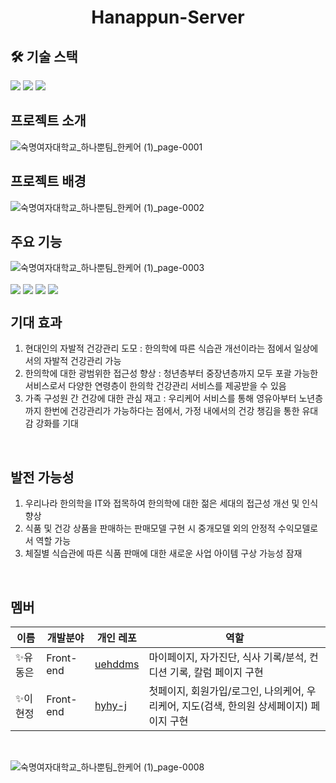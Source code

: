 <div align=center>
  <h1>Hanappun-Server</h1>
</div>

## 🛠 기술 스택
<div>
  <img src="https://shields.io/badge/React-black?logo=React&style=flat-square" /> 
  <img src="https://img.shields.io/badge/-django-092E20?style=flat-square&logo=Django" />
  <img src="https://img.shields.io/badge/aws-FF9900?style=flat-square&logo=aws&logoColor=white">   
</div>


## 프로젝트 소개
![숙명여자대학교_하나뿐팀_한케어 (1)_page-0001](https://github.com/user-attachments/assets/3985128b-e251-44f7-b221-59c8ec4bc3ee)

## 프로젝트 배경
![숙명여자대학교_하나뿐팀_한케어 (1)_page-0002](https://github.com/user-attachments/assets/81faaad1-95e0-4d8e-9bc7-e385795e172c)

## 주요 기능
![숙명여자대학교_하나뿐팀_한케어 (1)_page-0003](https://github.com/user-attachments/assets/645a522a-882e-432c-8cac-ea9e7ee9f492)

<div>    
    <img align="center" src="https://github.com/user-attachments/assets/6ed79790-8c78-43db-a507-5edbca620e61" /> 
    <img align="center"  src="https://github.com/user-attachments/assets/4a6c391c-3615-4b99-989a-a6e8622d1a5f" /> 
    <img align="center"  src="https://github.com/user-attachments/assets/961a12a1-7731-4f8b-8fe3-c8a62b4dde6f" /> 
    <img align="center" src="https://github.com/user-attachments/assets/659e9ad7-cec3-4e15-8a83-b95d7ceb2efd" /> 
</div>

## 기대 효과
1. 현대인의 자발적 건강관리 도모 : 한의학에 따른 식습관 개선이라는 점에서 일상에서의 자발적 건강관리 가능
2. 한의학에 대한 광범위한 접근성 향상 : 청년층부터 중장년층까지 모두 포괄 가능한 서비스로서 다양한 연령층이 한의학 건강관리 서비스를 제공받을 수 있음
3. 가족 구성원 간 건강에 대한 관심 재고 : 우리케어 서비스를 통해 영유아부터 노년층까지 한번에 건강관리가 가능하다는 점에서, 가정 내에서의 건강 챙김을 통한 유대감 강화를 기대

<br/>

## 발전 가능성
1. 우리나라 한의학을 IT와 접목하여 한의학에 대한 젊은 세대의 접근성 개선 및 인식 향상
2. 식품 및 건강 상품을 판매하는 판매모델 구현 시 중개모델 외의 안정적 수익모델로서 역할 가능
3. 체질별 식습관에 따른 식품 판매에 대한 새로운 사업 아이템 구상 가능성 잠재

<br/>

## 멤버
| 이름     | 개발분야  | 개인 레포                                         | 역할                    |
| -------- | --------- | ------------------------------------------------- | ------------------------- |
| ✨유동은 | Front-end  | [uehddms](https://github.com/uehddms)  | 마이페이지, 자가진단, 식사 기록/분석, 컨디션 기록, 칼럼 페이지 구현 |
| ✨이현정 | Front-end | [hyhy-j](https://github.com/hyhy-j)  | 첫페이지, 회원가입/로그인, 나의케어, 우리케어, 지도(검색, 한의원 상세페이지) 페이지 구현 |

<br/>

![숙명여자대학교_하나뿐팀_한케어 (1)_page-0008](https://github.com/user-attachments/assets/fa5e9aa8-1651-4bee-8823-630d861a0a41)
